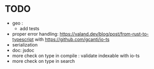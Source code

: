 # TODO

- geo :
  - add tests
- proper error handling: https://valand.dev/blog/post/from-rust-to-typescript with https://github.com/gcanti/io-ts
- serialization
- doc: jsdoc
- more check on type in compile : validate indexable with io-ts
- more check on type in search
